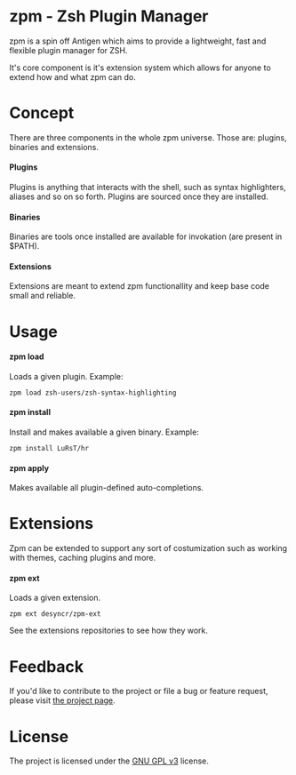 zpm - Zsh Plugin Manager
===

zpm is a spin off Antigen which aims to provide a lightweight, fast and flexible plugin manager for ZSH.

It's core component is it's extension system which allows for anyone to extend how and what zpm can do.


Concept
===

There are three components in the whole zpm universe. Those are: plugins, binaries and extensions.

#### Plugins

Plugins is anything that interacts with the shell, such as syntax highlighters, aliases and so on so forth. Plugins are sourced once they are installed.

#### Binaries

Binaries are tools once installed are available for invokation (are present in $PATH).


#### Extensions

Extensions are meant to extend zpm functionallity and keep base code small and reliable.

Usage
===

#### zpm load

Loads a given plugin. Example:

    zpm load zsh-users/zsh-syntax-highlighting

#### zpm install

Install and makes available a given binary. Example:

    zpm install LuRsT/hr

#### zpm apply
  
  Makes available all plugin-defined auto-completions.

Extensions
===

Zpm can be extended to support any sort of costumization such as working with themes, caching plugins and more.

#### zpm ext

Loads a given extension.

    zpm ext desyncr/zpm-ext

See the extensions repositories to see how they work.


Feedback
===

If you'd like to contribute to the project or file a bug or feature request, please visit [the project page][1].

License
===

The project is licensed under the [GNU GPL v3][2] license.

  [1]: https://github.com/desyncr/zpm/
  [2]: http://www.gnu.org/licenses/gpl.html


